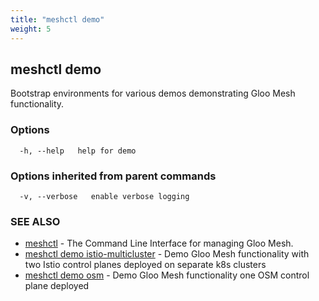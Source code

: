 ```yaml
---
title: "meshctl demo"
weight: 5
---
```

## meshctl demo

Bootstrap environments for various demos demonstrating Gloo Mesh functionality.

### Options

```
  -h, --help   help for demo
```

### Options inherited from parent commands

```
  -v, --verbose   enable verbose logging
```

### SEE ALSO

* [meshctl](../meshctl)	 - The Command Line Interface for managing Gloo Mesh.
* [meshctl demo istio-multicluster](../meshctl_demo_istio-multicluster)	 - Demo Gloo Mesh functionality with two Istio control planes deployed on separate k8s clusters
* [meshctl demo osm](../meshctl_demo_osm)	 - Demo Gloo Mesh functionality one OSM control plane deployed

